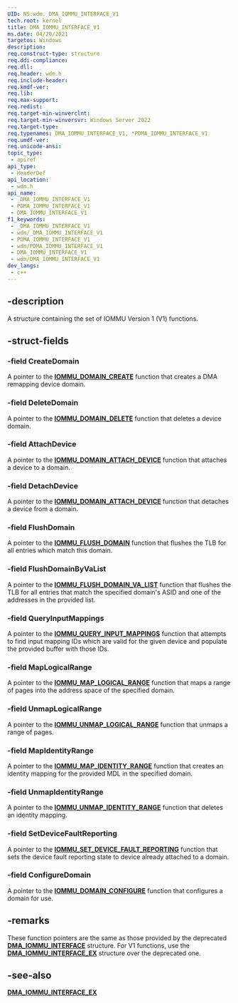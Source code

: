 ```yaml
---
UID: NS:wdm._DMA_IOMMU_INTERFACE_V1
tech.root: kernel
title: DMA_IOMMU_INTERFACE_V1
ms.date: 04/20/2021
targetos: Windows
description: 
req.construct-type: structure
req.ddi-compliance: 
req.dll: 
req.header: wdm.h
req.include-header: 
req.kmdf-ver: 
req.lib: 
req.max-support: 
req.redist: 
req.target-min-winverclnt: 
req.target-min-winversvr: Windows Server 2022
req.target-type: 
req.typenames: DMA_IOMMU_INTERFACE_V1, *PDMA_IOMMU_INTERFACE_V1
req.umdf-ver: 
req.unicode-ansi: 
topic_type:
 - apiref
api_type:
 - HeaderDef
api_location:
 - wdm.h
api_name:
 - _DMA_IOMMU_INTERFACE_V1
 - PDMA_IOMMU_INTERFACE_V1
 - DMA_IOMMU_INTERFACE_V1
f1_keywords:
 - _DMA_IOMMU_INTERFACE_V1
 - wdm/_DMA_IOMMU_INTERFACE_V1
 - PDMA_IOMMU_INTERFACE_V1
 - wdm/PDMA_IOMMU_INTERFACE_V1
 - DMA_IOMMU_INTERFACE_V1
 - wdm/DMA_IOMMU_INTERFACE_V1
dev_langs:
 - c++
---
```


## -description

A structure containing the set of IOMMU Version 1 (V1) functions.

## -struct-fields

### -field CreateDomain

A pointer to the [**IOMMU_DOMAIN_CREATE**](nc-wdm-iommu_domain_create.md) function that creates a DMA remapping device domain.

### -field DeleteDomain

A pointer to the [**IOMMU_DOMAIN_DELETE**](nc-wdm-iommu_domain_delete.md) function that deletes a device domain.

### -field AttachDevice

A pointer to the [**IOMMU_DOMAIN_ATTACH_DEVICE**](nc-wdm-iommu_domain_attach_device.md) function that attaches a device to a domain.

### -field DetachDevice

A pointer to the [**IOMMU_DOMAIN_ATTACH_DEVICE**](nc-wdm-iommu_domain_detach_device.md) function that detaches a device from a domain.

### -field FlushDomain

A pointer to the [**IOMMU_FLUSH_DOMAIN**](nc-wdm-iommu_flush_domain.md) function that flushes the TLB for all entries which match this domain.

### -field FlushDomainByVaList

A pointer to the [**IOMMU_FLUSH_DOMAIN_VA_LIST**](nc-wdm-iommu_flush_domain_va_list.md) function that flushes the TLB for all entries that match the specified domain's ASID and one of the addresses in the provided list.

### -field QueryInputMappings

A pointer to the [**IOMMU_QUERY_INPUT_MAPPINGS**](nc-wdm-iommu_query_input_mappings.md) function that attempts to find input mapping IDs which are valid for the given device and populate the provided buffer with those IDs.

### -field MapLogicalRange

A pointer to the [**IOMMU_MAP_LOGICAL_RANGE**](nc-wdm-iommu_map_logical_range.md) function that maps a range of pages into the address space of the specified domain.

### -field UnmapLogicalRange

A pointer to the [**IOMMU_UNMAP_LOGICAL_RANGE**](nc-wdm-iommu_unmap_logical_range.md) function that unmaps a range of pages.

### -field MapIdentityRange

A pointer to the [**IOMMU_MAP_IDENTITY_RANGE**](nc-wdm-iommu_map_identity_range.md) function that creates an identity mapping for the provided MDL in the specified domain.

### -field UnmapIdentityRange

A pointer to the [**IOMMU_UNMAP_IDENTITY_RANGE**](nc-wdm-iommu_unmap_identity_range.md) function that deletes an identity mapping.

### -field SetDeviceFaultReporting

A pointer to the [**IOMMU_SET_DEVICE_FAULT_REPORTING**](nc-wdm-iommu_set_device_fault_reporting.md) function that sets the device fault reporting state to device already attached to a domain.

### -field ConfigureDomain

A pointer to the [**IOMMU_DOMAIN_CONFIGURE**](nc-wdm-iommu_domain_configure.md) function that configures a domain for use.

## -remarks

These function pointers are the same as those provided by the deprecated [**DMA_IOMMU_INTERFACE**](ns-wdm-_dma_iommu_interface.md) structure. For V1 functions, use the [**DMA_IOMMU_INTERFACE_EX**](ns-wdm-dma_iommu_interface_ex.md) structure over the deprecated one.

## -see-also

[**DMA_IOMMU_INTERFACE_EX**](ns-wdm-dma_iommu_interface_ex.md)
